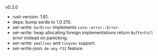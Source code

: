 v0.3.0
* rust-version: 1.81.
* deps: bump serde to 1.0.210.
* ser-write: `SerError` implements `core::error::Error`.
* ser-write: heap allocating foreign implementations return `BufferFull` error instead on panicking.
* ser-write: `smallvec` and `tinyvec` support.
* ser-write-json: `de-any-f32` feature.
